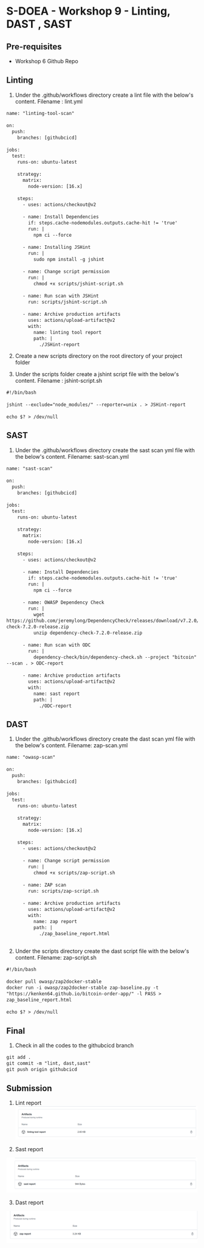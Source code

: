 # S-DOEA - Workshop 9 - Linting, DAST , SAST

## Pre-requisites

- Workshop 6 Github Repo

## Linting

1. Under the .github/workflows directory create a lint file with the below's content. Filename : lint.yml

```
name: "linting-tool-scan"

on:
  push:
    branches: [githubcicd]

jobs:
  test:
    runs-on: ubuntu-latest

    strategy:
      matrix:
        node-version: [16.x]

    steps:
      - uses: actions/checkout@v2

      - name: Install Dependencies
        if: steps.cache-nodemodules.outputs.cache-hit != 'true'
        run: |
          npm ci --force

      - name: Installing JSHint
        run: |
          sudo npm install -g jshint

      - name: Change script permission
        run: |
          chmod +x scripts/jshint-script.sh

      - name: Run scan with JSHint
        run: scripts/jshint-script.sh

      - name: Archive production artifacts
        uses: actions/upload-artifact@v2
        with:
          name: linting tool report
          path: |
            ./JSHint-report

```

2. Create a new scripts directory on the root directory of your project folder

3. Under the scripts folder create a jshint script file with the below's content. Filename : jshint-script.sh

```
#!/bin/bash

jshint --exclude="node_modules/" --reporter=unix . > JSHint-report

echo $? > /dev/null
```

## SAST

1. Under the .github/workflows directory create the sast scan yml file with the below's content. Filename: sast-scan.yml

```
name: "sast-scan"

on:
  push:
    branches: [githubcicd]

jobs:
  test:
    runs-on: ubuntu-latest

    strategy:
      matrix:
        node-version: [16.x]

    steps:
      - uses: actions/checkout@v2

      - name: Install Dependencies
        if: steps.cache-nodemodules.outputs.cache-hit != 'true'
        run: |
          npm ci --force

      - name: OWASP Dependency Check
        run: |
          wget https://github.com/jeremylong/DependencyCheck/releases/download/v7.2.0/dependency-check-7.2.0-release.zip
          unzip dependency-check-7.2.0-release.zip

      - name: Run scan with ODC
        run: |
          dependency-check/bin/dependency-check.sh --project "bitcoin" --scan . > ODC-report

      - name: Archive production artifacts
        uses: actions/upload-artifact@v2
        with:
          name: sast report
          path: |
            ./ODC-report

```

## DAST

1. Under the .github/workflows directory create the dast scan yml file with the below's content. Filename: zap-scan.yml

```
name: "owasp-scan"

on:
  push:
    branches: [githubcicd]

jobs:
  test:
    runs-on: ubuntu-latest

    strategy:
      matrix:
        node-version: [16.x]

    steps:
      - uses: actions/checkout@v2

      - name: Change script permission
        run: |
          chmod +x scripts/zap-script.sh

      - name: ZAP scan
        run: scripts/zap-script.sh

      - name: Archive production artifacts
        uses: actions/upload-artifact@v2
        with:
          name: zap report
          path: |
            ./zap_baseline_report.html


```

2. Under the scripts directory create the dast script file with the below's content. Filename: zap-script.sh

```
#!/bin/bash

docker pull owasp/zap2docker-stable
docker run -i owasp/zap2docker-stable zap-baseline.py -t "https://kenken64.github.io/bitcoin-order-app/" -l PASS > zap_baseline_report.html

echo $? > /dev/null
```

## Final

1. Check in all the codes to the githubcicd branch

```
git add .
git commit -m "lint, dast,sast"
git push origin githubcicd
```

## Submission

1. Lint report
   <img src="./screens/Screenshot from 2022-09-16 04-09-44.png" >

2. Sast report

<img src="./screens/Screenshot from 2022-09-16 04-08-08.png" >

3. Dast report

<img src="./screens/Screenshot from 2022-09-16 04-05-43.png" >
